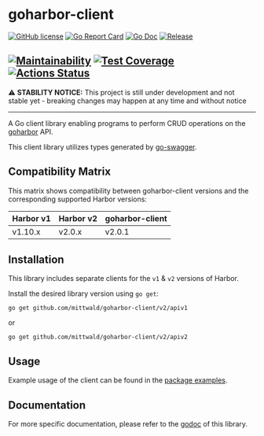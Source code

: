 # goharbor-client

[![GitHub license](https://img.shields.io/github/license/mittwald/goharbor-client.svg?style=flat-square)](https://github.com/mittwald/goharbor-client/blob/master/LICENSE)
[![Go Report Card](https://goreportcard.com/badge/github.com/mittwald/goharbor-client?style=flat-square)](https://goreportcard.com/badge/github.com/mittwald/goharbor-client)
[![Go Doc](https://img.shields.io/badge/godoc-reference-blue.svg?style=flat-square)](https://pkg.go.dev/github.com/mittwald/goharbor-client/v2)
[![Release](https://img.shields.io/github/release/mittwald/goharbor-client.svg?style=flat-square)](https://github.com/mittwald/goharbor-client/releases/latest)

[![Maintainability](https://api.codeclimate.com/v1/badges/a765bafaa29f6f8fdde7/maintainability)](https://codeclimate.com/github/mittwald/goharbor-client/maintainability)
[![Test Coverage](https://api.codeclimate.com/v1/badges/a765bafaa29f6f8fdde7/test_coverage)](https://codeclimate.com/github/mittwald/goharbor-client/test_coverage)
[![Actions Status](https://github.com/mittwald/goharbor-client/workflows/Test/badge.svg)](https://github.com/mittwald/goharbor-client/actions)
---

:warning: **STABILITY NOTICE:** This project is still under development and not stable yet - breaking changes may happen at any time and without notice

---


A Go client library enabling programs to perform CRUD operations on the [goharbor](https://github.com/goharbor/harbor) API.

This client library utilizes types generated by [go-swagger](https://github.com/go-swagger/go-swagger).

## Compatibility Matrix

This matrix shows compatibility between goharbor-client versions and the corresponding supported Harbor versions:

Harbor v1 | Harbor v2 | goharbor-client
--- | --- | ---
v1.10.x | v2.0.x | v2.0.1

## Installation

This library includes separate clients for the `v1` & `v2` versions of Harbor. 

Install the desired library version using `go get`:

```shell script
go get github.com/mittwald/goharbor-client/v2/apiv1
```

or

```shell script
go get github.com/mittwald/goharbor-client/v2/apiv2
```

## Usage

Example usage of the client can be found in the [package examples](https://pkg.go.dev/github.com/mittwald/goharbor-client?tab=doc#pkg-examples).

## Documentation
For more specific documentation, please refer to the [godoc](https://pkg.go.dev/github.com/mittwald/goharbor-client) of this library.
